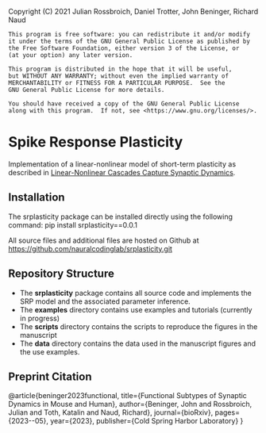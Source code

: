 Copyright (C) 2021 Julian Rossbroich, Daniel Trotter, John Beninger, Richard Naud

    This program is free software: you can redistribute it and/or modify
    it under the terms of the GNU General Public License as published by
    the Free Software Foundation, either version 3 of the License, or
    (at your option) any later version.

    This program is distributed in the hope that it will be useful,
    but WITHOUT ANY WARRANTY; without even the implied warranty of
    MERCHANTABILITY or FITNESS FOR A PARTICULAR PURPOSE.  See the
    GNU General Public License for more details.

    You should have received a copy of the GNU General Public License
    along with this program.  If not, see <https://www.gnu.org/licenses/>.

# Spike Response Plasticity

Implementation of a linear-nonlinear model of short-term plasticity as described in
[Linear-Nonlinear Cascades Capture Synaptic Dynamics](https://www.biorxiv.org/content/early/2021/01/27/2020.06.04.133892).

## Installation
The srplasticity package can be installed directly using the following command: 
pip install srplasticity==0.0.1

All source files and additional files are hosted on Github at https://github.com/nauralcodinglab/srplasticity.git

## Repository Structure

- The **srplasticity** package contains all source code and implements
the SRP model and the associated parameter inference.
- The **examples** directory contains use examples and tutorials (currently in progress)
- The **scripts** directory contains the scripts to reproduce the figures in the manuscript
- The **data** directory contains the data used in the manuscript figures and the use examples.

## Preprint Citation
@article{beninger2023functional,
  title={Functional Subtypes of Synaptic Dynamics in Mouse and Human},
  author={Beninger, John and Rossbroich, Julian and Toth, Katalin and Naud, Richard},
  journal={bioRxiv},
  pages={2023--05},
  year={2023},
  publisher={Cold Spring Harbor Laboratory}
}

